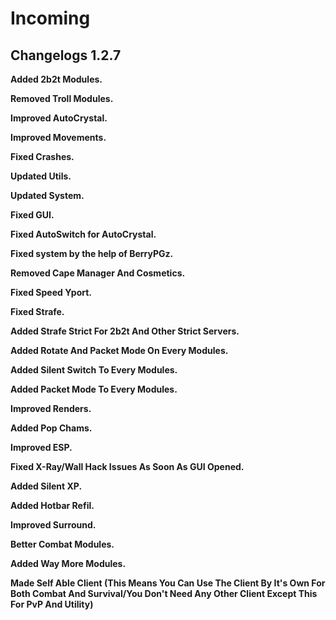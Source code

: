 # Incoming

## Changelogs 1.2.7

**Added 2b2t Modules.**

**Removed Troll Modules.**

**Improved AutoCrystal.**

**Improved Movements.**

**Fixed Crashes.**

**Updated Utils.**

**Updated System.**

**Fixed GUI.**

**Fixed AutoSwitch for AutoCrystal.**

**Fixed system by the help of BerryPGz.**

**Removed Cape Manager And Cosmetics.**

**Fixed Speed Yport.**

**Fixed Strafe.**

**Added Strafe Strict For 2b2t And Other Strict Servers.**

**Added Rotate And Packet Mode On Every Modules.**

**Added Silent Switch To Every Modules.**

**Added Packet Mode To Every Modules.**

**Improved Renders.**

**Added Pop Chams.**

**Improved ESP.**

**Fixed X-Ray/Wall Hack Issues As Soon As GUI Opened.**

**Added Silent XP.**

**Added Hotbar Refil.**

**Improved Surround.**

**Better Combat Modules.**

**Added Way More Modules.**

**Made Self Able Client (This Means You Can Use The Client By It's Own For Both Combat And Survival/You Don't Need Any Other Client Except This For PvP And Utility)**
